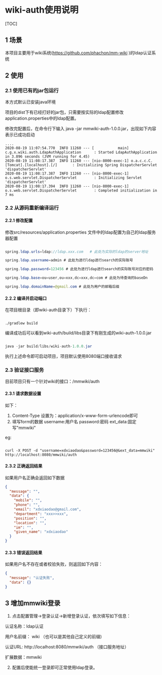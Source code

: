# wiki-auth使用说明

[TOC]

## 1 场景

本项目主要用于wiki系统(https://github.com/phachon/mm-wiki )的ldap认证系统

## 2 使用

### 2.1 使用已有的jar包运行

本方式默认已安装java环境

项目的dist下有已经打好的jar包，只需要按实际的ldap配置修改application.properties中的ldap配置。

修改完配置后，在命令行下输入 java -jar mmwiki-auth-1.0.0.jar，出现如下内容表示已成功启动

```shell
....
2020-08-19 11:07:54.770  INFO 11260 --- [           main] c.g.x.wiki.auth.LdapAuthApplication      : Started LdapAuthApplication in 3.896 seconds (JVM running for 4.45)
2020-08-19 11:08:17.387  INFO 11260 --- [nio-8000-exec-1] o.a.c.c.C.[Tomcat].[localhost].[/]       : Initializing Spring DispatcherServlet 'dispatcherServlet'
2020-08-19 11:08:17.387  INFO 11260 --- [nio-8000-exec-1] o.s.web.servlet.DispatcherServlet        : Initializing Servlet 'dispatcherServlet'
2020-08-19 11:08:17.394  INFO 11260 --- [nio-8000-exec-1] o.s.web.servlet.DispatcherServlet        : Completed initialization in 7 ms

```

### 2.2 从源码重新编译运行

#### 2.2.1 修改配置

修改src/resources/application.properties 文件中的ldap配置为自己的ldap服务器配置

```java

spring.ldap.urls=ldap://ldap.xxx.com   # 此处为实际的ldap的server地址

spring.ldap.username=admin # 此处为进行ldap进行search的实际账号

spring.ldap.password=123456 # 此处为进行ldap进行search的实际账号对应的密码

spring.ldap.base=ou=user,ou=xxx,dc=xxx,dc=com # 此处为待查询的baseDn

spring.ldap.domainName=@gmail.com # 此处为用户的邮箱后缀

```

#### 2.2.2 编译并启动端口

在项目根目录（即wiki-auth目录下）下执行：

```shell

./gradlew build

```
编译成功后可以看到wiki-auth/build/libs目录下有刚生成的wiki-auth-1.0.0.jar

```java

java -jar build/libs/wiki-auth-1.0.0.jar

```

执行上述命令即可启动项目，项目默认使用8080端口接收请求

### 2.3 验证接口服务

目前项目只有一个针对wiki的接口：/mmwiki/auth

#### 2.3.1 请求数据设置
如下：
1. Content-Type 设置为：application/x-www-form-urlencode即可
2. 填写form的数据
   username:用户名
   password:密码
   ext_data:固定写"mmwiki"
   
eg: 
```shell

curl -X POST -d "username=xdxiaodao&password=123456@&ext_data=mmwiki" http://localhost:8080/mmwiki/auth

```
   
#### 2.3.2 正确返回结果
如果用户名正确会返回如下数据

```json
{
  "message": "",
  "data": {
    "mobile": "",
    "phone": "",
    "email": "xdxiaodao@gmail.com",
    "department": "xxx>>xxx",
    "position": "",
    "location": "",
    "im": "",
    "given_name": "xdxiaodao"
  }
}
```

#### 2.3.3 错误返回结果

如果用户名不存在或者校验失败，则返回如下内容：

```json
{
  "message": "认证失败",
  "data": {}
}
```

## 3 增加mmwiki登录

1. 点击配置管理->登录认证->新增登录认证，依次填写如下信息：

认证名称：ldap认证

用户名前缀： wiki （也可以是其他自己定义的前缀)

认证URL: http://localhost:8080/mmwiki/auth  （接口服务地址）

扩展数据：mmwiki

2. 配置后使能统一登录即可正常使用ldap登录。
